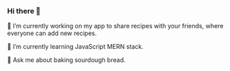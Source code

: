### Hi there 👋
🔭 I’m currently working on my app to share recipes with your friends, where everyone can add new recipes.

🌱 I’m currently learning JavaScript MERN stack.

💬 Ask me about baking sourdough bread.

<!--
**l-przybylka/l-przybylka** is a ✨ _special_ ✨ repository because its `README.md` (this file) appears on your GitHub profile.

Here are some ideas to get you started:

- n ...
-  ...
- 👯 I’m looking to collaborate on ...
- 🤔 I’m looking for help with ...
-  ...
- 📫 How to reach me: ...
- 😄 Pronouns: ...
- ⚡ Fun fact: ...
-->
